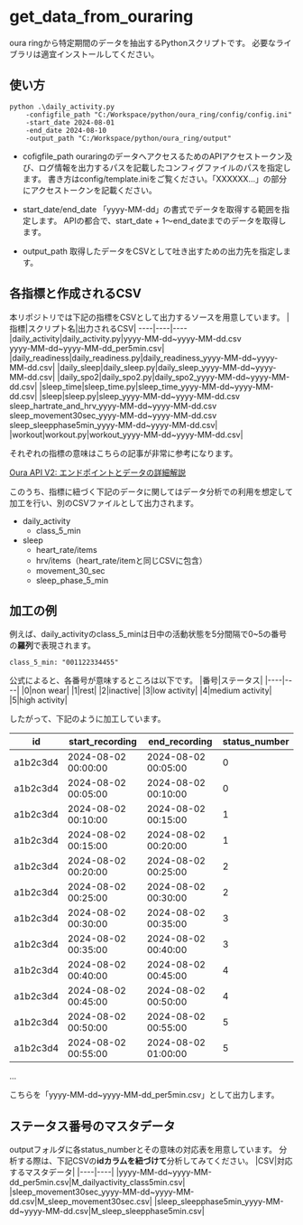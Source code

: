 # get_data_from_ouraring

oura ringから特定期間のデータを抽出するPythonスクリプトです。
必要なライブラリは適宜インストールしてください。

## 使い方
```
python .\daily_activity.py 
    -configfile_path "C:/Workspace/python/oura_ring/config/config.ini" 
    -start_date 2024-08-01 
    -end_date 2024-08-10 
    -output_path "C:/Workspace/python/oura_ring/output"
```
* cofigfile_path
ouraringのデータへアクセスるためのAPIアクセストークン及び、ログ情報を出力するパスを記載したコンフィグファイルのパスを指定します。
書き方はconfig/template.iniをご覧ください。「XXXXXX…」の部分にアクセストークンを記載ください。

* start_date/end_date
「yyyy-MM-dd」の書式でデータを取得する範囲を指定します。
APIの都合で、start_date + 1～end_dateまでのデータを取得します。

* output_path
取得したデータをCSVとして吐き出すための出力先を指定します。

## 各指標と作成されるCSV
本リポジトリでは下記の指標をCSVとして出力するソースを用意しています。
|指標|スクリプト名|出力されるCSV|
----|----|----
|daily_activity|daily_activity.py|yyyy-MM-dd\~yyyy-MM-dd.csv<br>yyyy-MM-dd\~yyyy-MM-dd_per5min.csv|
|daily_readiness|daily_readiness.py|daily_readiness_yyyy-MM-dd~yyyy-MM-dd.csv|
|daily_sleep|daily_sleep.py|daily_sleep_yyyy-MM-dd~yyyy-MM-dd.csv|
|daily_spo2|daily_spo2.py|daily_spo2_yyyy-MM-dd~yyyy-MM-dd.csv|
|sleep_time|sleep_time.py|sleep_time_yyyy-MM-dd~yyyy-MM-dd.csv|
|sleep|sleep.py|sleep_yyyy-MM-dd~yyyy-MM-dd.csv<br>sleep_hartrate_and_hrv_yyyy-MM-dd~yyyy-MM-dd.csv<br>sleep_movement30sec_yyyy-MM-dd~yyyy-MM-dd.csv<br>sleep_sleepphase5min_yyyy-MM-dd~yyyy-MM-dd.csv|
|workout|workout.py|workout_yyyy-MM-dd~yyyy-MM-dd.csv|

それぞれの指標の意味はこちらの記事が非常に参考になります。

[Oura API V2: エンドポイントとデータの詳細解説](https://the-learning-canvas.com/2023/12/05/oura-api-v2-endpoint/)

このうち、指標に紐づく下記のデータに関してはデータ分析での利用を想定して加工を行い、別のCSVファイルとして出力されます。
* daily_activity
    * class_5_min
* sleep
    * heart_rate/items
    * hrv/items（heart_rate/itemと同じCSVに包含）
    * movement_30_sec
    * sleep_phase_5_min

## 加工の例
例えば、daily_activityのclass_5_minは日中の活動状態を5分間隔で0~5の番号の**羅列**で表現されます。
```
class_5_min: "001122334455"
```
公式によると、各番号が意味するところは以下です。
|番号|ステータス|
|----|----|
|0|non wear|
|1|rest|
|2|inactive|
|3|low activity|
|4|medium activity|
|5|high activity|

したがって、下記のように加工しています。

|id|start_recording|end_recording|status_number|
|----|----|----|----|
|a1b2c3d4|2024-08-02 00:00:00|2024-08-02 00:05:00|0|
|a1b2c3d4|2024-08-02 00:05:00|2024-08-02 00:10:00|0|
|a1b2c3d4|2024-08-02 00:10:00|2024-08-02 00:15:00|1|
|a1b2c3d4|2024-08-02 00:15:00|2024-08-02 00:20:00|1|
|a1b2c3d4|2024-08-02 00:20:00|2024-08-02 00:25:00|2|
|a1b2c3d4|2024-08-02 00:25:00|2024-08-02 00:30:00|2|
|a1b2c3d4|2024-08-02 00:30:00|2024-08-02 00:35:00|3|
|a1b2c3d4|2024-08-02 00:35:00|2024-08-02 00:40:00|3|
|a1b2c3d4|2024-08-02 00:40:00|2024-08-02 00:45:00|4|
|a1b2c3d4|2024-08-02 00:45:00|2024-08-02 00:50:00|4|
|a1b2c3d4|2024-08-02 00:50:00|2024-08-02 00:55:00|5|
|a1b2c3d4|2024-08-02 00:55:00|2024-08-02 01:00:00|5|
...

こちらを「yyyy-MM-dd~yyyy-MM-dd_per5min.csv」として出力します。

## ステータス番号のマスタデータ
outputフォルダに各status_numberとその意味の対応表を用意しています。
分析する際は、下記CSVの**idカラムを紐づけて**分析してみてください。
|CSV|対応するマスタデータ|
|----|----|
|yyyy-MM-dd~yyyy-MM-dd_per5min.csv|M_dailyactivity_class5min.csv|
|sleep_movement30sec_yyyy-MM-dd~yyyy-MM-dd.csv|M_sleep_movement30sec.csv|
|sleep_sleepphase5min_yyyy-MM-dd~yyyy-MM-dd.csv|M_sleep_sleepphase5min.csv|

